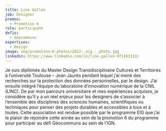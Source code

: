 ```yaml
---
title: Line Gallen
job: Designer
promos:
  - Promotion 6
role: participant
defis:
  - Géocommuns
expertises:
  - Design
image: img/promotion-6-photos/2022-_eig_-_photo.jpg
linkedin: https://www.linkedin.com/in/line-gallen-971103153/
---
```


Je suis diplômée du Master Design Transdisciplinaire Cultures et Territoires à l’université Toulouse – Jean Jaurès pendant lequel j’ai mené des recherches sur la protection des données personnelles, par le design. J’ai ensuite intégré l’équipe du laboratoire d’innovation numérique de la CNIL (LINC). De par mon parcours universitaire et mes expériences acquises, je considère qu’il y a un réel enjeux pour les designers de s'associer à l’ensemble des disciplines des sciences humaines, scientifiques ou techniques pour penser des projets durables et accessibles à tous et à toutes. Cette association est rendue possible par le programme EIG que j’ai le plaisir de rejoindre cette année au sein de la promotion 6 du programme pour participer au défi Géocommuns au sein de l’IGN.
